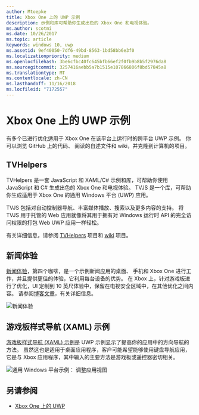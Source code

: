 ```yaml
---
author: Mtoepke
title: Xbox One 上的 UWP 示例
description: 示例和库可帮助你生成出色的 Xbox One 和电视体验。
ms.author: scotmi
ms.date: 10/26/2017
ms.topic: article
keywords: windows 10, uwp
ms.assetid: 9ef40050-7df6-49bd-8563-1bd58bb6e3f0
ms.localizationpriority: medium
ms.openlocfilehash: 3be6cfbc40fc645bfb66ef2f0fb9b8b5f2976da8
ms.sourcegitcommit: 3257416aebb5a7b1515e107866806f8bd57845a8
ms.translationtype: MT
ms.contentlocale: zh-CN
ms.lasthandoff: 11/16/2018
ms.locfileid: "7172557"
---
```

# <a name="uwp-on-xbox-one-samples"></a>Xbox One 上的 UWP 示例

有多个已进行优化适用于 Xbox One 在该平台上运行时的跨平台 UWP 示例。 你可以浏览 GitHub 上的代码、 阅读的自述文件和 wiki，并克隆到计算机的项目。

## <a name="tvhelpers"></a>TVHelpers

TVHelpers 是一套 JavaScript 和 XAML/C# 示例和库，可帮助你使用 JavaScript 和 C# 生成出色的 Xbox One 和电视体验。 TVJS 是一个库，可帮助你生成适用于 Xbox One 的通用 Windows 平台 (UWP) 应用。

TVJS 包括对自动控制器导航、丰富媒体播放、搜索以及更多内容的支持。 将 TVJS 用于托管的 Web 应用就像将其用于拥有对 Windows 运行时 API 的完全访问权限的打包 Web UWP 应用一样轻松。

有关详细信息，请参阅 [TVHelpers](https://github.com/Microsoft/TVHelpers) 项目和 [wiki](https://github.com/Microsoft/TVHelpers/wiki) 项目。

## <a name="the-news-experience"></a>新闻体验

[新闻体验](https://github.com/Microsoft/uwp-experiences/tree/news/apps/News)，第四个咖啡，是一个示例新闻应用的桌面、 手机和 Xbox One 进行工作，并且提供更佳的体验，它利用每台设备的优势。 在 Xbox 上，针对游戏板进行了优化，UI 定制到 10 英尺体验中，保留在电视安全区域中，在其他优化之间内容。 请参阅[博客文章](https://blogs.windows.com/buildingapps/2016/09/09/tailoring-your-app-for-xbox-and-the-tv-app-dev-on-xbox-series/)，有关详细信息。

![新闻体验](images/samples-1.png)

## <a name="gamepad-style-navigation-xaml-sample"></a>游戏板样式导航 (XAML) 示例

[游戏板样式导航 (XAML) 示例](https://github.com/Microsoft/Windows-universal-samples/tree/master/Samples/XamlGamepadNavigation)是 UWP 示例显示了提高你的应用中的方向导航的方法。 虽然这也是适用于桌面应用程序，客户可能希望能够使用键盘导航应用，它是与 Xbox 应用程序，其中输入的主要方法是游戏板或遥控器密切相关。

![通用 Windows 平台示例： 调整应用视图](images/samples-2.png)

## <a name="see-also"></a>另请参阅

- [Xbox One 上的 UWP](index.md)
